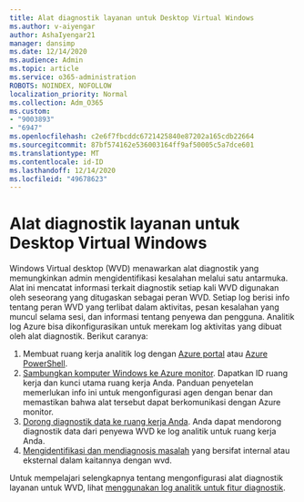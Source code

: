 ```yaml
---
title: Alat diagnostik layanan untuk Desktop Virtual Windows
ms.author: v-aiyengar
author: AshaIyengar21
manager: dansimp
ms.date: 12/14/2020
ms.audience: Admin
ms.topic: article
ms.service: o365-administration
ROBOTS: NOINDEX, NOFOLLOW
localization_priority: Normal
ms.collection: Adm_O365
ms.custom:
- "9003893"
- "6947"
ms.openlocfilehash: c2e6f7fbcddc6721425840e87202a165cdb22664
ms.sourcegitcommit: 87bf574162e536003164ff9af50005c5a7dce601
ms.translationtype: MT
ms.contentlocale: id-ID
ms.lasthandoff: 12/14/2020
ms.locfileid: "49678623"
---
```

# <a name="service-diagnostics-tool-for-windows-virtual-desktop"></a>Alat diagnostik layanan untuk Desktop Virtual Windows

Windows Virtual desktop (WVD) menawarkan alat diagnostik yang memungkinkan admin mengidentifikasi kesalahan melalui satu antarmuka. Alat ini mencatat informasi terkait diagnostik setiap kali WVD digunakan oleh seseorang yang ditugaskan sebagai peran WVD. Setiap log berisi info tentang peran WVD yang terlibat dalam aktivitas, pesan kesalahan yang muncul selama sesi, dan informasi tentang penyewa dan pengguna. Analitik log Azure bisa dikonfigurasikan untuk merekam log aktivitas yang dibuat oleh alat diagnostik. Berikut caranya:

1. Membuat ruang kerja analitik log dengan [Azure portal](https://go.microsoft.com/fwlink/?linkid=2129500) atau [Azure PowerShell](https://go.microsoft.com/fwlink/?linkid=2129501).
1. [Sambungkan komputer Windows ke Azure monitor](https://go.microsoft.com/fwlink/?linkid=2129913). Dapatkan ID ruang kerja dan kunci utama ruang kerja Anda. Panduan penyetelan memerlukan info ini untuk mengonfigurasi agen dengan benar dan memastikan bahwa alat tersebut dapat berkomunikasi dengan Azure monitor.
1. [Dorong diagnostik data ke ruang kerja Anda](https://go.microsoft.com/fwlink/?linkid=2128284). Anda dapat mendorong diagnostik data dari penyewa WVD ke log analitik untuk ruang kerja Anda.
1. [Mengidentifikasi dan mendiagnosis masalah](https://go.microsoft.com/fwlink/?linkid=2128338) yang bersifat internal atau eksternal dalam kaitannya dengan wvd.

Untuk mempelajari selengkapnya tentang mengonfigurasi alat diagnostik layanan untuk WVD, lihat [menggunakan log analitik untuk fitur diagnostik](https://go.microsoft.com/fwlink/?linkid=2128084).
